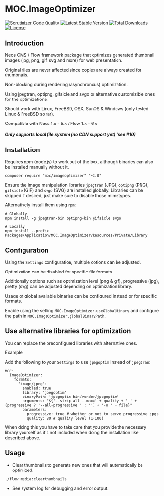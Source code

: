 MOC.ImageOptimizer
==================

[![Scrutinizer Code Quality](https://scrutinizer-ci.com/g/mocdk/MOC.ImageOptimizer/badges/quality-score.png?b=master)](https://scrutinizer-ci.com/g/mocdk/MOC.ImageOptimizer/?branch=master)
[![Latest Stable Version](https://poser.pugx.org/moc/imageoptimizer/v/stable)](https://packagist.org/packages/moc/imageoptimizer)
[![Total Downloads](https://poser.pugx.org/moc/imageoptimizer/downloads)](https://packagist.org/packages/moc/imageoptimizer)
[![License](https://poser.pugx.org/moc/imageoptimizer/license)](https://packagist.org/packages/moc/imageoptimizer)

Introduction
------------

Neos CMS / Flow framework package that optimizes generated thumbnail images (jpg, png, gif, svg and more) for web presentation.

Original files are never affected since copies are always created for thumbnails.

Non-blocking during rendering (asynchronous) optimization.

Using jpegtran, optipng, gifsicle and svgo or alternative customizible ones for the optimizations.

Should work with Linux, FreeBSD, OSX, SunOS & Windows (only tested Linux & FreeBSD so far).

Compatible with Neos 1.x - 5.x / Flow 1.x - 6.x

##### Only supports local file system (no CDN support yet) (see #10)

Installation
------------

Requires npm (node.js) to work out of the box, although binaries can also be installed manually without it.

`composer require "moc/imageoptimizer" "~3.0"`

Ensure the image manipulation libraries `jpegtran` (JPG), `optipng` (PNG), `gifsicle` (GIF) and `svgo` (SVG) are installed globally. Libraries can be skipped if desired, just make sure to disable those mimetypes. 

Alternatively install them using `npm`:
```
# Globally
npm install -g jpegtran-bin optipng-bin gifsicle svgo

# Locally
npm install --prefix Packages/Application/MOC.ImageOptimizer/Resources/Private/Library
```

Configuration
-------------

Using the `Settings` configuration, multiple options can be adjusted.

Optimization can be disabled for specific file formats.

Additionally options such as optimization level (png & gif), progressive (jpg), pretty (svg) can be adjusted depending on optimization library.

Usage of global available binaries can be configured instead or for specific formats.

Enable using the setting `MOC.ImageOptimizer.useGlobalBinary` and configure the path in `MOC.ImageOptimizer.globalBinaryPath`.

Use alternative libraries for optimization
------------------------------------------

You can replace the preconfigured libraries with alternative ones.

Example:

Add the following to your `Settings` to use `jpegoptim` instead of `jpegtran`:

    MOC:
      ImageOptimizer:
        formats:
          'image/jpeg':
            enabled: true
            library: 'jpegoptim'
            binaryPath: 'jpegoptim-bin/vendor/jpegoptim'
            arguments: "${'--strip-all --max=' + quality + ' ' + (progressive ? '--all-progressive ' : '') + '-o ' + file}"
            parameters:
              progressive: true # whether or not to serve progressive jpgs
              quality: 80 # quality level (1-100)

When doing this you have to take care that you provide the necessary library yourself as it's not included 
when doing the installation like described above.

Usage
-----

* Clear thumbnails to generate new ones that will automatically be optimized.

`./flow media:clearthumbnails`

* See system log for debugging and error output.
